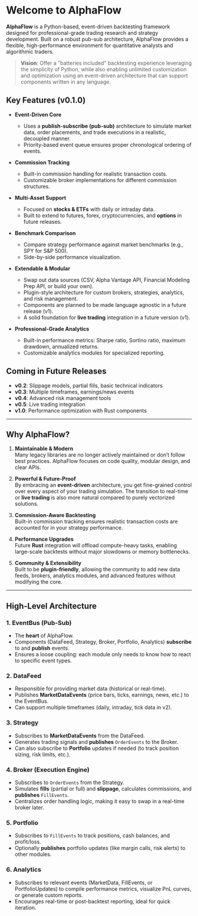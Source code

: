 # Welcome to AlphaFlow

**AlphaFlow** is a Python-based, event-driven backtesting framework designed for professional-grade trading research and strategy development. Built on a robust pub-sub architecture, AlphaFlow provides a flexible, high-performance environment for quantitative analysts and algorithmic traders. 

> **Vision**: Offer a "batteries included" backtesting experience leveraging the simplicity of Python, while also enabling unlimited customization and optimization using an event-driven architecture that can support components written in any language.

## Key Features (v0.1.0)

  - **Event-Driven Core**  
    - Uses a **publish-subscribe (pub-sub)** architecture to simulate market data, order placements, and trade executions in a realistic, decoupled manner.
    - Priority-based event queue ensures proper chronological ordering of events.

  - **Commission Tracking**  
    - Built-in commission handling for realistic transaction costs.
    - Customizable broker implementations for different commission structures.

  - **Multi-Asset Support**  
    - Focused on **stocks & ETFs** with daily or intraday data.
    - Built to extend to futures, forex, cryptocurrencies, and **options** in future releases.

  - **Benchmark Comparison**  
    - Compare strategy performance against market benchmarks (e.g., SPY for S&P 500).
    - Side-by-side performance visualization.

  - **Extendable & Modular**  
    - Swap out data sources (CSV, Alpha Vantage API, Financial Modeling Prep API, or build your own).
    - Plugin-style architecture for custom brokers, strategies, analytics, and risk management.
    - Components are planned to be made language agnostic in a future release (v1).
    - A solid foundation for **live trading** integration in a future version (v1).

  - **Professional-Grade Analytics**  
    - Built-in performance metrics: Sharpe ratio, Sortino ratio, maximum drawdown, annualized returns.
    - Customizable analytics modules for specialized reporting.

## Coming in Future Releases

  - **v0.2**: Slippage models, partial fills, basic technical indicators
  - **v0.3**: Multiple timeframes, earnings/news events
  - **v0.4**: Advanced risk management tools
  - **v0.5**: Live trading integration
  - **v1.0**: Performance optimization with Rust components

---

## Why AlphaFlow?

1. **Maintainable & Modern**  
   Many legacy libraries are no longer actively maintained or don’t follow best practices. AlphaFlow focuses on code quality, modular design, and clear APIs.

2. **Powerful & Future-Proof**  
   By embracing an **event-driven** architecture, you get fine-grained control over every aspect of your trading simulation. The transition to real-time or **live trading** is also more natural compared to purely vectorized solutions.

3. **Commission-Aware Backtesting**  
   Built-in commission tracking ensures realistic transaction costs are accounted for in your strategy performance.

4. **Performance Upgrades**  
   Future **Rust** integration will offload compute-heavy tasks, enabling large-scale backtests without major slowdowns or memory bottlenecks.

5. **Community & Extensibility**  
   Built to be **plugin-friendly**, allowing the community to add new data feeds, brokers, analytics modules, and advanced features without modifying the core.

---

## High-Level Architecture

### 1. EventBus (Pub-Sub)

- The **heart** of AlphaFlow.  
- Components (DataFeed, Strategy, Broker, Portfolio, Analytics) **subscribe** to and **publish** events.  
- Ensures a loose coupling: each module only needs to know how to react to specific event types.

### 2. DataFeed

- Responsible for providing market data (historical or real-time).  
- Publishes **MarketDataEvents** (price bars, ticks, earnings, news, etc.) to the EventBus.  
- Can support multiple timeframes (daily, intraday, tick data in v2).

### 3. Strategy

- Subscribes to **MarketDataEvents** from the DataFeed.  
- Generates trading signals and **publishes** `OrderEvents` to the Broker.  
- Can also subscribe to **Portfolio** updates if needed (to track position sizing, risk limits, etc.).

### 4. Broker (Execution Engine)

- Subscribes to `OrderEvents` from the Strategy.  
- Simulates **fills** (partial or full) and **slippage**, calculates commissions, and **publishes** `FillEvents`.  
- Centralizes order handling logic, making it easy to swap in a real-time broker later.

### 5. Portfolio

- Subscribes to `FillEvents` to track positions, cash balances, and profit/loss.  
- Optionally **publishes** portfolio updates (like margin calls, risk alerts) to other modules.

### 6. Analytics

- Subscribes to relevant events (MarketData, FillEvents, or PortfolioUpdates) to compile performance metrics, visualize PnL curves, or generate custom reports.  
- Encourages real-time or post-backtest reporting, ideal for quick iteration.

